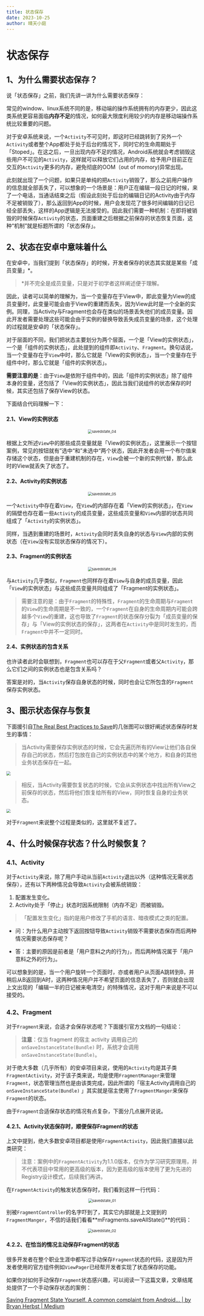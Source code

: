 ```yaml
---
title: 状态保存
date: 2023-10-25
author: 晴天小庭
---
```


# 状态保存

## 1、为什么需要状态保存？

说「状态保存」之前，我们先讲一讲为什么需要状态保存：

常见的window、linux系统不同的是，移动端的操作系统拥有的内存更少，因此这类系统更容易面临**内存不足**的情况，如何最大限度利用较少的内存是移动端操作系统比较重要的问题。

对于安卓系统来说，一个`Activity`不可见时，即这时已经跳转到了另外一个`Activity`或者整个App都处于处于后台的情况下，同时它的生命周期处于「Stoped」。在这之后，一旦出现内存不足的情况，Android系统就会考虑销毁这些用户不可见的`Activity`，这样就可以释放它们占用的内存，给予用户目前正在交互的`Activity`更多的内存，避免彻底的OOM（out of momory)异常出现。

此刻就出现了一个问题，如果只是单纯的把`Activity`销毁了，那么之前用户操作的信息就全部丢失了，可以想象的一个场景是：用户正在编辑一段日记的时候，来了一个电话，当通话结束之后（假设此刻处于后台的编辑日记的Activity由于内存不足被销毁了），那么返回到App的时候，用户会发现花了很多时间编辑的日记已经全部丢失，这样的App逻辑是无法接受的。因此我们需要一种机制：在即将被销毁的时候保存`Activity`的状态，页面重建之后根据之前保存的状态恢复页面，这种“机制”就是标题所谓的「状态保存」。

## 2、状态在安卓中意味着什么

在安卓中，当我们提到「状态保存」的时候，开发者保存的状态其实就是某些「成员变量」*。

> *并不完全是成员变量，只是对于初学者这样阐述便于理解。

因此，读者可以简单的理解为，当一个变量存在于View中，即此变量为View的成员变量时，此变量可能会由于View的重建而丢失，因为View此时是一个全新的实例。同理，当Activity与Fragment也会存在类似的场景丢失他们的成员变量。因此开发者需要处理这些可能会由于实例的替换导致丢失成员变量的场景，这个处理的过程就是安卓的「状态保存」。

对于层面的不同，我们把状态主要划分为两个层面，一个是「View的实例状态」，一个是「组件的实例状态」，此处提到的组件即`Activity`、`Fragment`。换句话说，当一个变量存在于`View`中时，那么它就是「View的实例状态」，当一个变量存在于组件中时，那么它就是「组件的实例状态」。

**需要注意的是**：由于`View`是依附于组件中的，因此「组件的实例状态」除了组件本身的变量，还包括了「View的实例状态」，因此当我们说组件的状态保存的时候，其实还包括了保存View的状态。

下面结合代码理解一下：

#### 2.1、View的实例状态

<center><img src="./savedstate_res/savedstate_04.png" alt="savedstate_04" style="zoom:67%;" /></center>

根据上文所述`View`中的那些成员变量就是「View的实例状态」，这里展示一个按钮案例，常见的按钮就有”选中“和”未选中“两个状态，因此开发者会用一个布尔值来存储这个状态，但是由于重建机制的存在，`View`会被一个新的实例代替，那么此时的View就丢失了状态了。

#### 2.2、Activity的实例状态

<center><img src="./savedstate_res/savedstate_05.png" alt="savedstate_05" style="zoom:67%;" /></center>

一个`Activity`中存在着`View`，在`View`的内部存在着「View的实例状态」，在`View`的隔壁也存在着一些`Activity`的成员变量，这些成员变量和`View`内部的状态共同组成了「`Activity`的实例状态」。

同样，当遇到重建的场景时，`Activity`会同时丢失自身的状态与`View`内部的实例状态（在`View`没有实现状态保存的情况下）。

#### 2.3、Fragment的实例状态

<center><img src="./savedstate_res/savedstate_06.png" alt="savedstate_06" style="zoom:67%;" /></center>

与`Activity`几乎类似，`Fragment`也同样存在着`View`与自身的成员变量，因此「`View`的实例状态」与这些成员变量共同组成了「Fragment的实例状态」。

> 需要注意的是：由于`Fragment`的特殊性，`Fragment`的生命周期与`Fragment`的`View`的生命周期是不一致的，一个`Fragment`在自身的生命周期内可能会跨越多个`View`的重建，这也导致了`Fragment`的状态保存分裂为「成员变量的保存」与「View的实例状态的保存」，这两者在`Activity`中是同时发生的，而`Fragment`中并不一定同时。

#### 2.4、实例状态的包含关系

也许读者此时会联想到，`Fragment`也可以存在于父`Fragment`或者父`Activity`，那么它们之间的实例状态也是包含关系吗？

答案是对的，当`Activity`保存自身状态的时候，同时也会让它所包含的`Fragment`保存实例状态。

## 3、图示状态保存与恢复

下面援引自[The Real Best Practices to Save](https://inthecheesefactory.com/blog/fragment-state-saving-best-practices/en)的几张图可以很好阐述状态保存时发生的事情：

> 当Activity需要保存实例状态的时候，它会先遍历所有的View让他们各自保存自己的状态，然后打包放在自己的实例状态中的某个地方，和自身的其他业务状态保存在一起。

<img src="https://inthecheesefactory.com/uploads/source/fragmentstate/activitysavestate_.gif" style="zoom:67%;" />

> 相反，当Activity需要恢复状态的时候，它会从实例状态中找出所有View之前保存的状态，然后将他们恢复给所有的View，同时恢复自身的业务状态。

<img src="https://inthecheesefactory.com/uploads/source/fragmentstate/activityrestorestate_.gif" style="zoom:67%;" />

对于`Fragment`来说整个过程是类似的，这里就不复述了。

## 4、什么时候保存状态？什么时候恢复？

### 4.1、Activity

对于`Activity`来说，除了用户手动从当前`Activity`退出以外（这种情况无需状态保存），还有以下两种情况会导致`Activity`会被系统销毁：

1. 配置发生变化。
2. Activity处于「停止」状态时因系统限制（内存不足）而被销毁。

> 「配置发生变化」指的是用户修改了手机的语言、暗夜模式之类的配置。

- 问：为什么用户主动按下返回按钮导致`Activity`销毁不需要状态保存而后两种情况需要状态保存呢？

- 答：主要的原因是前者是「用户意料之内的行为」，而后两种情况属于「用户意料之外的行为」。

可以想象到的是，当一个用户旋转一个页面时，亦或者用户从页面A跳转到B，并稍后从B返回到A时，这两种情况用户并不希望页面的信息丢失了，否则就会出现上文出现的「编辑一半的日记被来电清空」的特殊情况，这对于用户来说是不可以接受的。

### 4.2、Fragment

对于`Fragment`来说，合适才会保存状态呢？下面援引官方文档的一句结论：

> **注意**：仅当 fragment 的宿主 activity 调用自己的 `onSaveInstanceState(Bundle)` 时，系统才会调用 `onSaveInstanceState(Bundle)`。

对于绝大多数（几乎所有）的安卓项目来说，使用的`Activity`均是其子类`FragmentActivity`，对于该子类来说，均是使用`FragmentManager`来管理`Fragment`，状态管理当然也是由该类完成，因此所谓的「宿主Activity调用自己的 `onSaveInstanceState(Bundle)` 」其实就是宿主使用了`FragmentManger`来保存`Fragment`的状态。

由于`Fragment`合适保存状态的情况有点复杂，下面分几点展开说说。

#### 4.2.1、Activity状态保存时，顺便保存Fragment的状态

上文中提到，绝大多数安卓项目都是使用`FragmentActivity`，因此我们直接以此类研究：

> 注意：案例中的`FragmentActivity`为1.1.0版本，仅作为学习研究原理用，并不代表项目中常用的更高级的版本，因为更高级的版本使用了更为先进的Registry设计模式，后续我们再讲。

在`FragmentActivity`的触发状态保存时，我们看到这样一行代码：

<center><img src="./savedstate_res/savedstate_01.png" alt="savedstate_01" style="zoom:67%;" /></center>

别被`FragmentController`的名字吓到了，其实它内部就是上文提到的`FragmentManger`，不信的话我们看看**mFragments.saveAllState()**的代码：

<center><img src="./savedstate_res/savedstate_02.png" alt="savedstate_02" style="zoom:67%;" /></center>

#### 4.2.2、在恰当的情况主动保存Fragment的状态

很多开发者在整个职业生涯中都写过手动保存`Fragment`状态的代码，这是因为开发者使用的官方组件例如`ViewPager`已经帮开发者实现了状态保存的功能。

如果你对如何手动保存`Fragment`状态感兴趣，可以阅读一下这篇文章，文章结尾处提供了一个手动保存状态的案例：

[Saving Fragment State Yourself. A common complaint from Android… | by Bryan Herbst | Medium](https://medium.com/@bherbst/saving-fragment-state-yourself-522c3bca78c7)